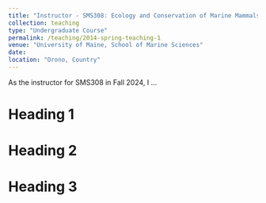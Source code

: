 ```yaml
---
title: "Instructor - SMS308: Ecology and Conservation of Marine Mammals"
collection: teaching
type: "Undergraduate Course"
permalink: /teaching/2014-spring-teaching-1
venue: "University of Maine, School of Marine Sciences"
date: 
location: "Orono, Country"
---
```


As the instructor for SMS308 in Fall 2024, I ...

Heading 1
======

Heading 2
======

Heading 3
======
